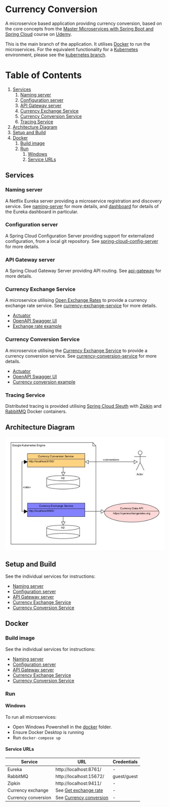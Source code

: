 # Currency Conversion

A microservice based application providing currency conversion, 
based on the core concepts from the [Master Microservices with Spring Boot and Spring Cloud](https://www.udemy.com/course/microservices-with-spring-boot-and-spring-cloud/)
course on [Udemy](https://www.udemy.com/).

This is the main branch of the application. It utilises [Docker](https://www.docker.com/) to run the microservices. 
For the equivalent functionality for a [Kubernetes](https://kubernetes.io/) environment, please see the [kubernetes branch](https://github.com/ibuttimer/CurrencyConverter/tree/kubernetes).

# Table of Contents
1. [Services](#services)
    1. [Naming server](#naming-server)
    2. [Configuration server](#configuration-server)
    3. [API Gateway server](#api-gateway-server)
    4. [Currency Exchange Service](#currency-exchange-service)
    5. [Currency Conversion Service](#currency-conversion-service)
    6. [Tracing Service](#tracing-service)
2. [Architecture Diagram](#architecture-diagram)
3. [Setup and Build](#setup-and-build)
4. [Docker](#docker)
   1. [Build image](#build-image)
   2. [Run](#run)
      1. [Windows](#windows)
      2. [Service URLs](#service-urls)

## Services
### Naming server
A Netflix Eureka server providing a microservice registration and discovery service.
See [naming-server](naming-server/README.MD) for more details, and [dashboard](naming-server/README.MD#dashboard) for details of the Eureka dashboard in particular.

### Configuration server
A Spring Cloud Configuration Server providing support for externalized configuration, from a local git repository.
See [spring-cloud-config-server](spring-cloud-config-server/README.MD) for more details.

### API Gateway server
A Spring Cloud Gateway Server providing API routing.
See [api-gateway](api-gateway/README.MD) for more details.

### Currency Exchange Service
A microservice utilising [Open Exchange Rates](https://openexchangerates.org/) to provide a currency exchange rate service.
See [currency-exchange-service](currency-exchange-service/README.MD) for more details.

- [Actuator](http://localhost:8000/actuator)
- [OpenAPI Swagger UI](http://localhost:8000/swagger-ui.html)
- [Exchange rate example](currency-exchange-service/README.MD#get-exchange-rate)

### Currency Conversion Service
A microservice utilising the [Currency Exchange Service](#currency-exchange-service) to provide a currency conversion service.
See [currency-conversion-service](currency-conversion-service/README.MD) for more details.

- [Actuator](http://localhost:8100/actuator)
- [OpenAPI Swagger UI](http://localhost:8100/swagger-ui.html)
- [Currency conversion example](currency-conversion-service/README.MD#currency-conversion)

### Tracing Service
Distributed tracing is provided utilising [Spring Cloud Sleuth](https://spring.io/projects/spring-cloud-sleuth) with [Zipkin](https://hub.docker.com/r/openzipkin/zipkin) and [RabbitMQ](https://hub.docker.com/_/rabbitmq) Docker containers.

## Architecture Diagram
![Architecture Diagram](misc/microservices.jpg)

## Setup and Build
See the individual services for instructions:
- [Naming server](naming-server/README.MD#instructions)
- [Configuration server](spring-cloud-config-server/README.MD#instructions)
- [API Gateway server](api-gateway/README.MD#instructions)
- [Currency Exchange Service](currency-exchange-service/README.MD#instructions)
- [Currency Conversion Service](currency-conversion-service/README.MD#instructions)

## Docker
### Build image
See the individual services for instructions:
- [Naming server](naming-server/README.MD#docker)
- [Configuration server](spring-cloud-config-server/README.MD#docker)
- [API Gateway server](api-gateway/README.MD#docker)
- [Currency Exchange Service](currency-exchange-service/README.MD#docker)
- [Currency Conversion Service](currency-conversion-service/README.MD#docker)

### Run
#### Windows
To run all microservices: 
- Open Windows Powershell in the [docker](docker) folder.
- Ensure Docker Desktop is running
- Run `docker-compose up`

#### Service URLs

| Service             | URL                                                                                  | Credentials |
|---------------------|--------------------------------------------------------------------------------------|-------------|
| Eureka              | http://localhost:8761/                                                               | -           |
| RabbitMQ            | http://localhost:15672/                                                              | guest/guest |
| Zipkin              | http://localhost:9411/                                                               | -           |
| Currency exchange   | See [Get exchange rate](currency-exchange-service/README.MD#get-exchange-rate)       | -           |
| Currency conversion | See [Currency conversion](currency-conversion-service/README.MD#currency-conversion) | -           |
